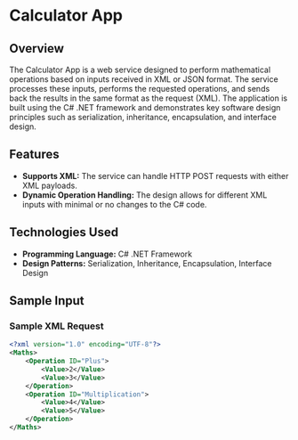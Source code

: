 # Calculator App

## Overview

The Calculator App is a web service designed to perform mathematical operations based on inputs received in XML or JSON format. The service processes these inputs, performs the requested operations, and sends back the results in the same format as the request (XML). The application is built using the C# .NET framework and demonstrates key software design principles such as serialization, inheritance, encapsulation, and interface design.

## Features

- **Supports XML:** The service can handle HTTP POST requests with either XML payloads.
- **Dynamic Operation Handling:** The design allows for different XML inputs with minimal or no changes to the C# code.

## Technologies Used

- **Programming Language:** C# .NET Framework
- **Design Patterns:** Serialization, Inheritance, Encapsulation, Interface Design

## Sample Input

### Sample XML Request

```xml
<?xml version="1.0" encoding="UTF-8"?>
<Maths>
    <Operation ID="Plus">
        <Value>2</Value>
        <Value>3</Value>
    </Operation>
    <Operation ID="Multiplication">
        <Value>4</Value>
        <Value>5</Value>
    </Operation>
</Maths>